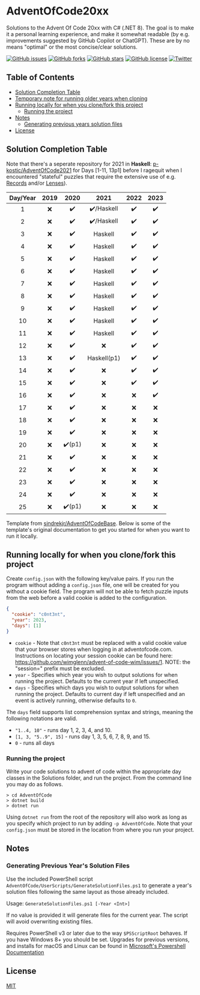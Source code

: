 


# AdventOfCode20xx
Solutions to the Advent Of Code 20xx with C# (.NET 8). The goal is to make it a personal learning experience, and make it somewhat readable (by e.g. improvements suggested by GitHub Copilot or ChatGPT). These are by no means "optimal" or the most concise/clear solutions.

[![GitHub issues](https://img.shields.io/github/issues/p-kostic/AdventOfCode20xx)](https://github.com/p-kostic/AdventOfCode20xx/issues)
[![GitHub forks](https://img.shields.io/github/forks/p-kostic/AdventOfCode20xx)](https://github.com/p-kostic/AdventOfCode20xx/network)
[![GitHub stars](https://img.shields.io/github/stars/p-kostic/AdventOfCode20xx)](https://github.com/p-kostic/AdventOfCode20xx/stargazers)
[![GitHub license](https://img.shields.io/github/license/p-kostic/AdventOfCode20xx)](https://github.com/p-kostic/AdventOfCode20xx/blob/master/LICENSE.md)
[![Twitter](https://img.shields.io/twitter/url?style=social&url=https%3A%2F%2Fgithub.com%2Fp-kostic%2FAdventOfCode20xx)](https://twitter.com/intent/tweet?text=Wow:&url=https%3A%2F%2Fgithub.com%2Fp-kostic%2FAdventOfCode20xx)

## Table of Contents
* [Solution Completion Table](https://github.com/p-kostic/AdventOfCode20xx#solution-completion-table)
* [Temporary note for running older years when cloning](https://github.com/p-kostic/AdventOfCode20xx#temporary-note-for-running-older-years-when-cloning)
* [Running locally for when you clone/fork this project](https://github.com/p-kostic/AdventOfCode20xx#running-locally-for-when-you-clonefork-this-project)
    * [Running the project](https://github.com/p-kostic/AdventOfCode20xx#running-the-project)
* [Notes](https://github.com/p-kostic/AdventOfCode20xx#notes)
    * [Generating previous years solution files](https://github.com/p-kostic/AdventOfCode20xx#generating-previous-years-solution-files)
* [License](https://github.com/p-kostic/AdventOfCode20xx#license)

## Solution Completion Table
Note that there's a seperate repository for 2021 in **Haskell**: [p-kostic/AdventOfCode2021](https://github.com/p-kostic/AdventOfCode2021) for Days [1-11, 13p1] before I ragequit when I encountered "stateful" puzzles that require the extensive use of e.g. [Records](https://en.wikibooks.org/wiki/Haskell/More_on_datatypes) and/or [Lenses](https://www.haskellforall.com/2013/05/program-imperatively-using-haskell.html)).

| Day/Year | 2019 | 2020   | 2021        |  2022  |  2023 |
|:--------:|:----:|:------:|:-----------:|:------:| :----:|
|     1    |  ❌ |  ✔️     |  ✔️/Haskell |   ✔️   |   ✔️   |
|     2    |  ❌ |  ✔️     |  ✔️/Haskell |   ✔️   |   ✔️  |
|     3    |  ❌ |  ✔️     |  Haskell    |   ✔️  |   ✔️  |
|     4    |  ❌ |  ✔️     |  Haskell    |   ✔️  |   ✔️  |
|     5    |  ❌ |  ✔️     |  Haskell    |   ✔️  |   ✔️  |
|     6    |  ❌ |  ✔️     |  Haskell    |   ✔️  |   ✔️  |
|     7    |  ❌ |  ✔️     |  Haskell    |   ✔️  |   ✔️  |
|     8    |  ❌ |  ✔️     |  Haskell    |   ✔️  |    ✔️  |
|     9    |  ❌ |  ✔️     |  Haskell    |   ✔️   |   ✔️  |
|    10    |  ❌ |  ✔️     |  Haskell    |   ✔️   |   ✔️  |
|    11    |  ❌ |  ✔️     |  Haskell    |   ✔️  |   ✔️  |
|    12    |  ❌ |  ✔️     |  ❌         |   ✔️  |   ✔️  |
|    13    |  ❌ |  ✔️     |  Haskell(p1)|   ✔️  |   ✔️  |
|    14    |  ❌ |  ✔️     |  ❌        |   ✔️  |   ✔️  |
|    15    |  ❌ |  ✔️     |  ❌        |   ✔️  |   ✔️  |
|    16    |  ❌ |  ✔️     |  ❌        |   ❌  |   ✔️  |
|    17    |  ❌ |  ✔️     |  ❌        |   ❌  |   ❌  |
|    18    |  ❌ |  ✔️     |  ❌        |   ❌  |   ❌  |
|    19    |  ❌ |  ✔️     |  ❌        |   ❌  |   ❌  |
|    20    |  ❌ |  ✔️(p1) |  ❌        |   ❌  |   ❌  |
|    21    |  ❌ |  ✔️     |  ❌        |   ❌  |   ❌  |
|    22    |  ❌ |  ✔️     |  ❌        |   ❌  |   ❌  |
|    23    |  ❌ |  ✔️     |  ❌        |   ❌  |   ❌  |
|    24    |  ❌ |  ✔️     |  ❌        |   ❌  |   ❌  |
|    25    |  ❌ |  ✔️(p1) |  ❌        |   ❌  |   ❌  |

Template from [sindrekjr/AdventOfCodeBase](https://github.com/sindrekjr/AdventOfCodeBase). Below is some of the template's original documentation to get you started for when you want to run it locally. 

## Running locally for when you clone/fork this project 
Create `config.json` with the following key/value pairs. If you run the program without adding a `config.json` file, one will be created for you without a cookie field. The program will not be able to fetch puzzle inputs from the web before a valid cookie is added to the configuration. 
```json
{
  "cookie": "c0nt3nt",
  "year": 2023,
  "days": [1] 
}
```

*  `cookie` - Note that `c0nt3nt` must be replaced with a valid cookie value that your browser stores when logging in at adventofcode.com. Instructions on locating your session cookie can be found here: https://github.com/wimglenn/advent-of-code-wim/issues/1. NOTE: the "session=" prefix must be excluded. 
*  `year` - Specifies which year you wish to output solutions for when running the project. Defaults to the current year if left unspecified.
*  `days` - Specifies which days you wish to output solutions for when running the project. Defaults to current day if left unspecified and an event is actively running, otherwise defaults to `0`.

The `days` field supports list comprehension syntax and strings, meaning the following notations are valid.
* `"1..4, 10"` - runs day 1, 2, 3, 4, and 10.
* `[1, 3, "5..9", 15]` - runs day 1, 3, 5, 6, 7, 8, 9, and 15.
* `0` - runs all days

### Running the project
Write your code solutions to advent of code within the appropriate day classes in the Solutions folder, and run the project. From the command line you may do as follows.
```
> cd AdventOfCode
> dotnet build
> dotnet run
```
Using `dotnet run` from the root of the repository will also work as long as you specify which project to run by adding `-p AdventOfCode`. Note that your `config.json` must be stored in the location from where you run your project.

## Notes
### Generating Previous Year's Solution Files
Use the included PowerShell script `AdventOfCode/UserScripts/GenerateSolutionFiles.ps1` to generate a year's solution files following the same layout as those already included.

Usage: `GenerateSolutionFiles.ps1 [-Year <Int>]`

If no value is provided it will generate files for the current year. The script will avoid overwriting existing files.  

Requires PowerShell v3 or later due to the way `$PSScriptRoot` behaves. If you have Windows 8+ you should be set. Upgrades for previous versions, and installs for macOS and Linux can be found in [Microsoft's Powershell Documentation](https://docs.microsoft.com/en-us/powershell/scripting/install/installing-powershell?view=powershell-7.1)

## License
[MIT](https://github.com/p-kostic/AdventOfCode20xx/blob/master/LICENSE.md)
